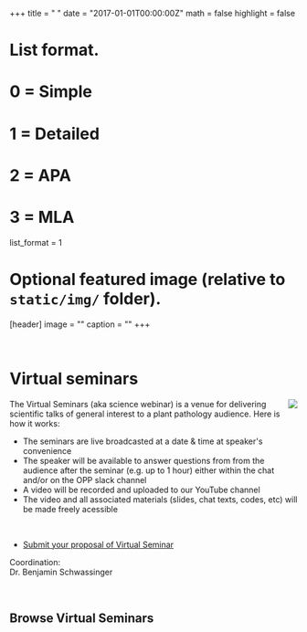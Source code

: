 +++
title = " "
date = "2017-01-01T00:00:00Z"
math = false
highlight = false

# List format.
#   0 = Simple
#   1 = Detailed
#   2 = APA
#   3 = MLA
list_format = 1

# Optional featured image (relative to `static/img/` folder).
[header]
image = ""
caption = ""
+++

<br>
<h1> Virtual seminars</h1>
<img src = "/img/headers/virtual-seminar.png" align = right style = "position: relative;
  background: white">
The Virtual Seminars (aka science webinar) is a venue for delivering scientific talks of general interest to a plant pathology audience. Here is how it works:

- The seminars are live broadcasted at a date & time at speaker's convenience 
- The speaker will be available to answer questions from from the audience after the seminar (e.g. up to 1 hour) either within the chat and/or on the OPP slack channel 
- A video will be recorded and uploaded to our YouTube channel
- The video and all associated materials (slides, chat texts, codes, etc) will be made freely acessible
<br>

- [Submit your proposal of Virtual Seminar](https://github.com/openplantpathology/opp_notes)

Coordination:  
Dr. Benjamin Schwassinger  



<br>
<h2>Browse  Virtual Seminars</h2>


